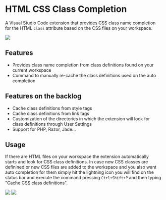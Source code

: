 # HTML CSS Class Completion

A Visual Studio Code extension that provides CSS class name completion for the HTML `class` attribute based on the CSS files on your workspace.

![](http://i.imgur.com/5crMfTj.gif)

## Features
* Provides class name completion from class definitions found on your current workspace
* Command to manually re-cache the class definitions used on the auto completion

## Features on the backlog
* Cache class definitions from style tags
* Cache class definitions from link tags
* Customization of the directories in which the extension will look for class definitions through User Settings
* Support for PHP, Razor, Jade...

## Usage
If there are HTML files on your workspace the extension automatically starts and look for CSS class definitions. In case new CSS classes are definined or new CSS files are added to the workspace and you also want auto completion for them simply hit the lightning icon you will find on the status bar and execute the command pressing `Ctrl+Shift+P` and then typing "Cache CSS class definitions".

![](http://i.imgur.com/O7NjEUW.gif)
![](http://i.imgur.com/uyiXqMb.gif)